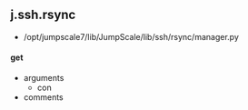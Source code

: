 ## j.ssh.rsync

- /opt/jumpscale7/lib/JumpScale/lib/ssh/rsync/manager.py

#### get 
- arguments
    - con
- comments
    

